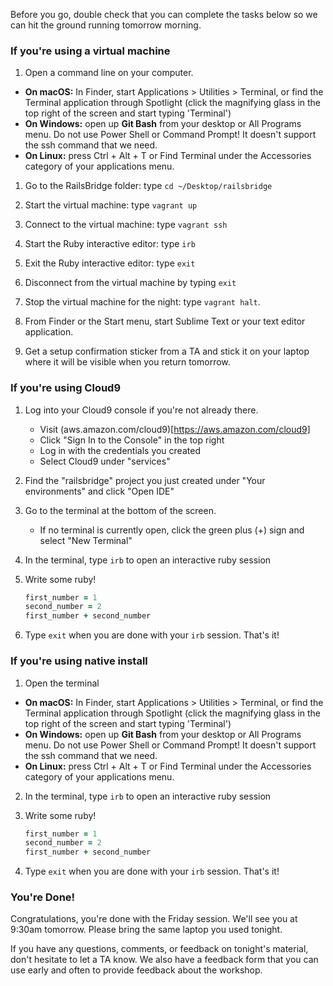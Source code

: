 Before you go, double check that you can complete the tasks below so we can hit the ground running tomorrow morning.

### If you're using a virtual machine

1. Open a command line on your computer.
  - **On macOS:** In Finder, start Applications > Utilities > Terminal, or find the Terminal application through Spotlight (click the magnifying glass in the top right of the screen and start typing 'Terminal')
  - **On Windows:** open up **Git Bash** from your desktop or All Programs menu. Do not use Power Shell or Command Prompt! It doesn't support the ssh command that we need.
  - **On Linux:** press Ctrl + Alt + T or Find Terminal under the Accessories category of your applications menu.

1. Go to the RailsBridge folder: type `cd ~/Desktop/railsbridge`

1. Start the virtual machine: type `vagrant up`

1. Connect to the virtual machine: type `vagrant ssh`

1. Start the Ruby interactive editor: type `irb`

1. Exit the Ruby interactive editor: type `exit`

1. Disconnect from the virtual machine by typing `exit`

1. Stop the virtual machine for the night:  type `vagrant halt`.

1. From Finder or the Start menu, start Sublime Text or your text editor application.

1. Get a setup confirmation sticker from a TA and stick it on
   your laptop where it will be visible when you return tomorrow.

### If you're using Cloud9

1. Log into your Cloud9 console if you're not already there.
    - Visit (aws.amazon.com/cloud9)[https://aws.amazon.com/cloud9]
    - Click "Sign In to the Console" in the top right
    - Log in with the credentials you created
    - Select Cloud9 under "services"

2. Find the "railsbridge" project you just created under "Your environments" and click "Open IDE"

3. Go to the terminal at the bottom of the screen.
    - If no terminal is currently open, click the green plus (+) sign and select "New Terminal"

4. In the terminal, type `irb` to open an interactive ruby session

5. Write some ruby!

    ```ruby
    first_number = 1
    second_number = 2
    first_number + second_number
    ```
6. Type `exit` when you are done with your `irb` session. That's it!

### If you're using native install

1. Open the terminal
  - **On macOS:** In Finder, start Applications > Utilities > Terminal, or find the Terminal application through Spotlight (click the magnifying glass in the top right of the screen and start typing 'Terminal')
  - **On Windows:** open up **Git Bash** from your desktop or All Programs menu. Do not use Power Shell or Command Prompt! It doesn't support the ssh command that we need.
  - **On Linux:** press Ctrl + Alt + T or Find Terminal under the Accessories category of your applications menu.

2. In the terminal, type `irb` to open an interactive ruby session

3. Write some ruby!

    ```ruby
    first_number = 1
    second_number = 2
    first_number + second_number
    ```
6. Type `exit` when you are done with your `irb` session. That's it!

### You're Done!

Congratulations, you're done with the Friday session. We'll see you at 9:30am
tomorrow. Please bring the same laptop you used tonight.

If you have any questions, comments, or feedback on tonight's material,
don't hesitate to let a TA know. We also have a feedback form
that you can use early and often to provide feedback about the workshop.

